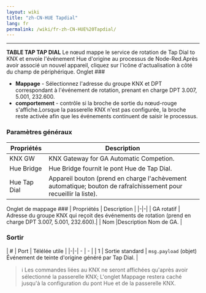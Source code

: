```yaml
---
layout: wiki
title: "zh-CN-HUE Tapdial"
lang: fr
permalink: /wiki/fr-zh-CN-HUE%20Tapdial/
---
```

---
**TABLE TAP TAP DIAL** Le nœud mappe le service de rotation de Tap Dial to KNX et envoie l'événement Hue d'origine au processus de Node-Red.Après avoir associé un nouvel appareil, cliquez sur l'icône d'actualisation à côté du champ de périphérique.
Onglet ###
- **Mappage** - Sélectionnez l'adresse du groupe KNX et DPT correspondant à l'événement de rotation, prenant en charge DPT 3.007, 5.001, 232.600.
- **comportement** - contrôle si la broche de sortie du nœud-rouge s'affiche.Lorsque la passerelle KNX n'est pas configurée, la broche reste activée afin que les événements continuent de saisir le processus.
### Paramètres généraux
| Propriétés | Description |
|-|-|
| KNX GW | KNX Gateway for GA Automatic Competion.|
| Hue Bridge | Hue Bridge fournit le pont Hue de Tap Dial. |
| Hue Tap Dial |Appareil bouton (prend en charge l'achèvement automatique; bouton de rafraîchissement pour recueillir la liste).|
Onglet de mappage ###
| Propriétés | Description |
|-|-|
| GA rotatif | Adresse du groupe KNX qui reçoit des événements de rotation (prend en charge DPT 3.007, 5.001, 232.600).|
| Nom |Description Nom de GA. |
### Sortir
| # | Port | Télélée utile |
|-|-| - | - |
| 1 | Sortie standard | `msg.payload` (objet) Événement de teinte d'origine généré par Tap Dial. |
> ℹ️ Les commandes liées au KNX ne seront affichées qu'après avoir sélectionné la passerelle KNX; L'onglet Mappage restera caché jusqu'à la configuration du pont Hue et de la passerelle KNX.
